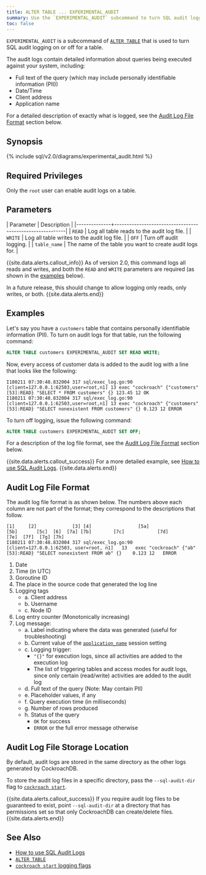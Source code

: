 ```yaml
---
title: ALTER TABLE ... EXPERIMENTAL_AUDIT
summary: Use the `EXPERIMENTAL_AUDIT` subcommand to turn SQL audit logging on or off for a table.
toc: false
---
```


`EXPERIMENTAL_AUDIT` is a subcommand of [`ALTER TABLE`](alter-table.html) that is used to turn SQL audit logging on or off for a table.

The audit logs contain detailed information about queries being executed against your system, including:

- Full text of the query (which may include personally identifiable information (PII))
- Date/Time
- Client address
- Application name

For a detailed description of exactly what is logged, see the [Audit Log File Format](#audit-log-file-format) section below.

<div id="toc"></div>

## Synopsis

<div>
{% include sql/v2.0/diagrams/experimental_audit.html %}
</div>

## Required Privileges

Only the `root` user can enable audit logs on a table.

## Parameters

| Parameter    | Description                                              |
|--------------+----------------------------------------------------------|
| `READ`       | Log all table reads to the audit log file.               |
| `WRITE`      | Log all table writes to the audit log file.              |
| `OFF`        | Turn off audit logging.                                  |
| `table_name` | The name of the table you want to create audit logs for. |

{{site.data.alerts.callout_info}}
As of version 2.0, this command logs all reads and writes, and both the <code>READ</code> and <code>WRITE</code> parameters are required (as shown in the <a href="#examples">examples</a> below).

In a future release, this should change to allow logging only reads, only writes, or both.
{{site.data.alerts.end}}

## Examples

Let's say you have a  `customers` table that contains personally identifiable information (PII). To turn on audit logs for that table, run the following command:

~~~ sql
ALTER TABLE customers EXPERIMENTAL_AUDIT SET READ WRITE;
~~~

Now, every access of customer data is added to the audit log with a line that looks like the following:

~~~
I180211 07:30:48.832004 317 sql/exec_log.go:90  [client=127.0.0.1:62503,user=root,n1] 13 exec "cockroach" {"customers"[53]:READ} "SELECT * FROM customers" {} 123.45 12 OK
I180211 07:30:48.832004 317 sql/exec_log.go:90  [client=127.0.0.1:62503,user=root,n1] 13 exec "cockroach" {"customers"[53]:READ} "SELECT nonexistent FROM customers" {} 0.123 12 ERROR
~~~

To turn off logging, issue the following command:

~~~ sql
ALTER TABLE customers EXPERIMENTAL_AUDIT SET OFF;
~~~

For a description of the log file format, see the [Audit Log File Format](#audit-log-file-format) section below.

{{site.data.alerts.callout_success}}
For a more detailed example, see [How to use SQL Audit Logs](how-to-use-sql-audit-logs.html).
{{site.data.alerts.end}}

## Audit Log File Format

The audit log file format is as shown below.  The numbers above each column are not part of the format; they correspond to the descriptions that follow.

~~~
[1]     [2]             [3] [4]                 [5a]                     [5b]       [5c]  [6]  [7a] [7b]        [7c]            [7d]                         [7e]  [7f]  [7g] [7h]
I180211 07:30:48.832004 317 sql/exec_log.go:90  [client=127.0.0.1:62503, user=root, n1]   13   exec "cockroach" {"ab"[53]:READ} "SELECT nonexistent FROM ab" {}    0.123 12   ERROR
~~~

1. Date
2. Time (in UTC)
3. Goroutine ID
4. The place in the source code that generated the log line
5. Logging tags
   - a. Client address
   - b. Username
   - c. Node ID
6. Log entry counter (Monotonically increasing)
7. Log message:
   - a. Label indicating where the data was generated (useful for troubleshooting)
   - b. Current value of the [`application_name`](set-vars.html) session setting
   - c. Logging trigger:
       - `"{}"` for execution logs, since all activities are added to the execution log
       - The list of triggering tables and access modes for audit logs, since only certain (read/write) activities are added to the audit log
   - d. Full text of the query (Note: May contain PII)
   - e. Placeholder values, if any
   - f. Query execution time (in milliseconds)
   - g. Number of rows produced
   - h. Status of the query
       - `OK` for success
       - `ERROR` or the full error message otherwise

## Audit Log File Storage Location

By default, audit logs are stored in the same directory as the other logs generated by CockroachDB.

To store the audit log files in a specific directory, pass the `--sql-audit-dir` flag to [`cockroach start`](start-a-node.html).

{{site.data.alerts.callout_success}}
If you require audit log files to be guaranteed to exist, point `--sql-audit-dir` at a directory that has permissions set so that only CockroachDB can create/delete files.
{{site.data.alerts.end}}

## See Also

- [How to use SQL Audit Logs](how-to-use-sql-audit-logs.html)
- [`ALTER TABLE`](alter-table.html)
- [`cockroach start` logging flags](start-a-node.html)
